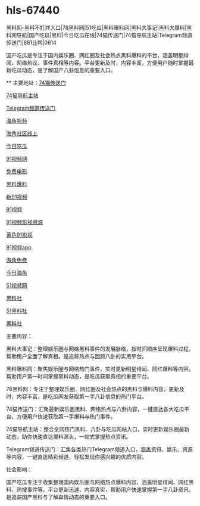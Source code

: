 # hls-67440
黑料网-黑料不打烊入口|78黑料网|51吃瓜|黑料曝料网|黑料大事记|黑料大爆料|黑料网导航|国产吃瓜|黑料|今日吃瓜在线|74猫传送门|74猫导航主站|Telegram频道传送门|881比鸭|0614

国产吃瓜是专注于国内娱乐圈、网红圈及社会热点黑料爆料的平台，涵盖明星绯闻、网络热议、事件真相等内容。平台更新及时，内容丰富，方便用户随时掌握最新吃瓜动态，是了解国产八卦信息的重要入口。

** 主要地址：<a href="https://74mao.com/">74猫传送门</a>

<a href="https://74mao.com/">74猫导航主站</a>

<a href="https://74mao.com/">Telegram频道传送门</a>

<a href="https://hj-635.pages.dev/">海角视频</a>

<a href="https://hj-659.pages.dev/">海角社区线上</a>

<a href="https://hj-678.pages.dev/">今日吃瓜</a>

<a href="https://hj-686.pages.dev/">91视频网</a>

<a href="https://hj-689.pages.dev/">免费电影</a>

<a href="https://hj-691.pages.dev/">黑料爆料</a>

<a href="https://hj-696.pages.dev/">新91视频</a>

<a href="https://hj-697.pages.dev/">91视频</a>

<a href="https://hj-698.pages.dev/">91视频影视资源</a>

<a href="https://hj-699.pages.dev/">黄色91影视</a>

<a href="https://hj-382.pages.dev/">91视频app</a>

<a href="https://hj-433.pages.dev/">海角免费</a>

<a href="https://hj-454.pages.dev/">今日海角</a>

<a href="https://hj-482.pages.dev/">51视频网</a>

<a href="https://hls-15.pages.dev/">黑料社</a>

<a href="https://hls-17.pages.dev/">51黑料社</a>

<a href="https://hls-19.pages.dev/">黑料社</a>

主要内容：

黑料大事记：整理娱乐圈与网络黑料事件的发展脉络，按时间顺序呈现爆料过程，帮助用户全面了解真相，是追踪热点与回顾八卦的实用平台。

黑料曝料网：聚焦娱乐圈与网络热门事件，实时更新明星绯闻、网红爆料等内容，帮助用户第一时间掌握黑料动态，是吃瓜获取真相的重要平台。

78黑料网：专注于整理娱乐圈、网红圈及社会热点的黑料与爆料内容，更新及时，内容丰富，是吃瓜网友获取第一手八卦信息的热门平台。

74猫传送门：汇聚最新娱乐圈黑料、网络热点与八卦内容，一键直达各大吃瓜平台，方便用户快速获取第一手爆料与热门事件。

74猫导航主站：整合全网热门黑料、八卦与吃瓜网站入口，实时更新娱乐圈最新动态，助你快速直达爆料源头，一站式掌握热点资讯。

Telegram频道传送门：汇集各类热门Telegram频道入口，涵盖资讯、娱乐、资源等内容，一键直达精彩频道，轻松发现你感兴趣的优质内容。

社会影响：

国产吃瓜专注于收集整理国内娱乐圈与网络热点爆料内容，涵盖明星绯闻、网红黑料、热搜事件等。平台更新迅速、内容真实，帮助用户快速掌握第一手八卦资讯，是追踪国产黑料与了解舆情动态的重要入口。
